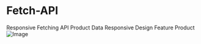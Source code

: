 # Fetch-API
Responsive Fetching API Product Data 
Responsive Design Feature Product
![Image](https://github.com/user-attachments/assets/d40fd1f9-8581-42d8-8ffa-a9a00a940621)

